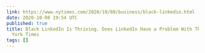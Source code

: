 ```yaml
---
link: https://www.nytimes.com/2020/10/08/business/black-linkedin.html
date: 2020-10-08 19:54 UTC
published: true
title: Black LinkedIn Is Thriving. Does LinkedIn Have a Problem With That? - The New
  York Times
tags: []
---
```



